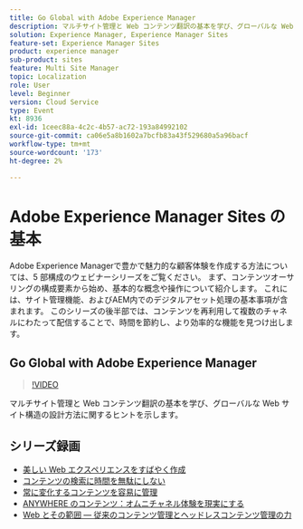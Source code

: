 ```yaml
---
title: Go Global with Adobe Experience Manager
description: マルチサイト管理と Web コンテンツ翻訳の基本を学び、グローバルな Web サイト構造の設計方法に関するヒントを示します。
solution: Experience Manager, Experience Manager Sites
feature-set: Experience Manager Sites
product: experience manager
sub-product: sites
feature: Multi Site Manager
topic: Localization
role: User
level: Beginner
version: Cloud Service
type: Event
kt: 8936
exl-id: 1ceec88a-4c2c-4b57-ac72-193a84992102
source-git-commit: ca06e5a8b1602a7bcfb83a43f529680a5a96bacf
workflow-type: tm+mt
source-wordcount: '173'
ht-degree: 2%

---
```


# Adobe Experience Manager Sites の基本

Adobe Experience Managerで豊かで魅力的な顧客体験を作成する方法については、5 部構成のウェビナーシリーズをご覧ください。 まず、コンテンツオーサリングの構成要素から始め、基本的な概念や操作について紹介します。 これには、サイト管理機能、およびAEM内でのデジタルアセット処理の基本事項が含まれます。 このシリーズの後半部では、コンテンツを再利用して複数のチャネルにわたって配信することで、時間を節約し、より効率的な機能を見つけ出します。

## Go Global with Adobe Experience Manager

>[!VIDEO](https://video.tv.adobe.com/v/336981/?quality=12&learn=on&hidetitle=true)

マルチサイト管理と Web コンテンツ翻訳の基本を学び、グローバルな Web サイト構造の設計方法に関するヒントを示します。

## シリーズ録画

* [美しい Web エクスペリエンスをすばやく作成](authoring-fundamentals.md)
* [コンテンツの検索に時間を無駄にしない](media-library-administration.md)
* [常に変化するコンテンツを容易に管理](collaboration-tools.md)
* [ANYWHERE のコンテンツ：オムニチャネル体験を現実にする](omnichannel-experiences.md)
* [Web とその範囲 — 従来のコンテンツ管理とヘッドレスコンテンツ管理の力](traditional-headless-content-management.md)
